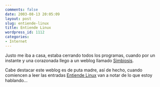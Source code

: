 ```yaml
---
comments: false
date: 2003-08-13 20:05:09
layout: post
slug: entiende-linux
title: Entiende Linux
wordpress_id: 1112
categories:
- Internet
---
```


Justo me iba a casa, estaba cerrando todos los programas, cuando por un instante y una corazonada llego a un weblog llamado [Simbiosis](http://simbiosis.blogalia.com).





Cabe destacar este weblog es de puta madre, así de hecho, cuando comiencen a leer las entradas [Entiende Linux](http://simbiosis.blogalia.com/historias/10218) van a notar de lo que estoy hablando…




 
